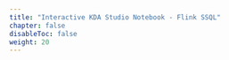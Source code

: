 ```yaml
---
title: "Interactive KDA Studio Notebook - Flink SSQL"
chapter: false
disableToc: false
weight: 20
---
```


